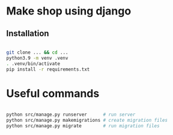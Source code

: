 # Make shop using django

## Installation
```bash

git clone ... && cd ...
python3.9 -m venv .venv
. .venv/bin/activate
pip install -r requirements.txt

```

# Useful commands
```bash

python src/manage.py runserver      # run server
python src/manage.py makemigrations # create migration files
python src/manage.py migrate        # run migration files

```

